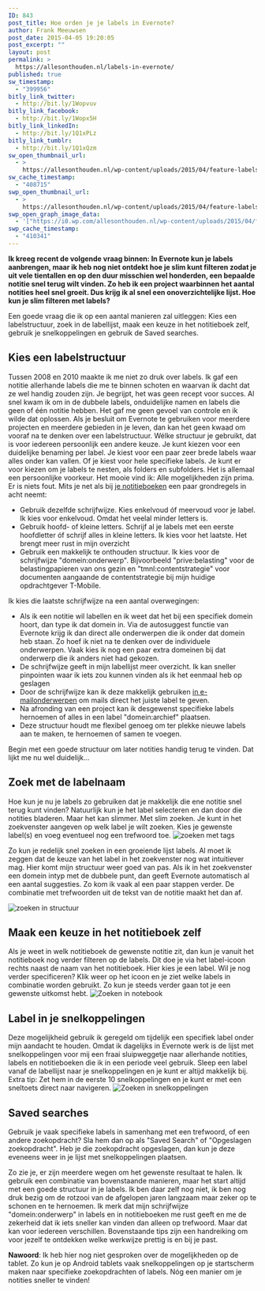 ```yaml
---
ID: 843
post_title: Hoe orden je je labels in Evernote?
author: Frank Meeuwsen
post_date: 2015-04-05 19:20:05
post_excerpt: ""
layout: post
permalink: >
  https://allesonthouden.nl/labels-in-evernote/
published: true
sw_timestamp:
  - "399956"
bitly_link_twitter:
  - http://bit.ly/1Wopvuv
bitly_link_facebook:
  - http://bit.ly/1Wopx5H
bitly_link_linkedIn:
  - http://bit.ly/1Q1xPLz
bitly_link_tumblr:
  - http://bit.ly/1Q1xQzm
sw_open_thumbnail_url:
  - >
    https://allesonthouden.nl/wp-content/uploads/2015/04/feature-labelstructuur.png
sw_cache_timestamp:
  - "408715"
swp_open_thumbnail_url:
  - >
    https://allesonthouden.nl/wp-content/uploads/2015/04/feature-labelstructuur.png
swp_open_graph_image_data:
  - '["https://i0.wp.com/allesonthouden.nl/wp-content/uploads/2015/04/feature-labelstructuur.png?fit=800%2C400&ssl=1",800,400,false]'
swp_cache_timestamp:
  - "410341"
---
```

<strong>Ik kreeg recent de volgende vraag binnen: In Evernote kun je labels aanbrengen, maar ik heb nog niet ontdekt hoe je slim kunt filteren zodat je uit vele tientallen en op den duur misschien wel honderden, een bepaalde notitie snel terug wilt vinden.
Zo heb ik een project waarbinnen het aantal notities heel snel groeit. Dus krijg ik al snel een onoverzichtelijke lijst. Hoe kun je slim filteren met labels?</strong>

<!--more-->

Een goede vraag die ik op een aantal manieren zal uitleggen: Kies een labelstructuur, zoek in de labellijst, maak een keuze in het notitieboek zelf, gebruik je snelkoppelingen en gebruik de Saved searches.
<h2 id="kies-een-labelstructuur">Kies een labelstructuur</h2>
Tussen 2008 en 2010 maakte ik me niet zo druk over labels. Ik gaf een notitie allerhande labels die me te binnen schoten en waarvan ik dacht dat ze wel handig zouden zijn. Je begrijpt, het was geen recept voor succes. Al snel kwam ik om in de dubbele labels, onduidelijke namen en labels die geen of één notitie hebben. Het gaf me geen gevoel van controle en ik wilde dat oplossen. Als je besluit om Evernote te gebruiken voor meerdere projecten en meerdere gebieden in je leven, dan kan het geen kwaad om vooraf na te denken over een labelstructuur. Wélke structuur je gebruikt, dat is voor iedereen persoonlijk een andere keuze. Je kunt kiezen voor een duidelijke benaming per label. Je kiest voor een paar zeer brede labels waar alles onder kan vallen. Of je kiest voor hele specifieke labels. Je kunt er voor kiezen om je labels te nesten, als folders en subfolders. Het is allemaal een persoonlijke voorkeur. Het mooie vind ik: Alle mogelijkheden zijn prima. Er is niets fout. Mits je net als bij <a href="http://allesonthouden.nl/stapels-notitieboeken-evernote/">je notitieboeken</a> een paar grondregels in acht neemt:
<ul id="draft_check_box_list_0">
	<li>Gebruik dezelfde schrijfwijze. Kies enkelvoud óf meervoud voor je label. Ik kies voor enkelvoud. Omdat het veelal minder letters is.</li>
	<li>Gebruik hoofd- of kleine letters. Schrijf al je labels met een eerste hoofdletter óf schrijf alles in kleine letters. Ik kies voor het laatste. Het brengt meer rust in mijn overzicht</li>
	<li>Gebruik een makkelijk te onthouden structuur. Ik kies voor de schrijfwijze "domein:onderwerp". Bijvoorbeeld "prive:belasting" voor de belastingpapieren van ons gezin en "tmnl:contentstrategie" voor documenten aangaande de contentstrategie bij mijn huidige opdrachtgever T-Mobile.</li>
</ul>
Ik kies die laatste schrijfwijze na een aantal overwegingen:
<ul>
	<li>Als ik een notitie wil labellen en ik weet dat het bij een specifiek domein hoort, dan type ik dat domein in. Via de autosuggest functie van Evernote krijg ik dan direct alle onderwerpen die ik onder dat domein heb staan. Zo hoef ik niet na te denken over de individuele onderwerpen. Vaak kies ik nog een paar extra domeinen bij dat onderwerp die ik anders niet had gekozen.</li>
	<li>De schrijfwijze geeft in mijn labellijst meer overzicht. Ik kan sneller pinpointen waar ik iets zou kunnen vinden als ik het eenmaal heb op geslagen</li>
	<li>Door de schrijfwijze kan ik deze makkelijk gebruiken <a href="http://allesonthouden.nl/evernote-en-email/">in e-mailonderwerpen</a> om mails direct het juiste label te geven.</li>
	<li>Na afronding van een project kan ik desgewenst specifieke labels hernoemen of alles in een label "domein:archief" plaatsen.</li>
	<li>Deze structuur houdt me flexibel genoeg om ter plekke nieuwe labels aan te maken, te hernoemen of samen te voegen.</li>
</ul>
Begin met een goede structuur om later notities handig terug te vinden. Dat lijkt me nu wel duidelijk...
<h2 id="zoek-met-de-labelnaam">Zoek met de labelnaam</h2>
Hoe kun je nu je labels zo gebruiken dat je makkelijk die ene notitie snel terug kunt vinden? Natuurlijk kun je het label selecteren en dan door die notities bladeren. Maar het kan slimmer. Met slim zoeken. Je kunt in het zoekvenster aangeven op welk label je wilt zoeken. Kies je gewenste label(s) en voeg eventueel nog een trefwoord toe.

<img src="http://allesonthouden.s3-eu-west-1.amazonaws.com/images/Volledige_scherm_05-04-15_18_56.jpg" alt="zoeken met tags" />

Zo kun je redelijk snel zoeken in een groeiende lijst labels. Al moet ik zeggen dat de keuze van het label in het zoekvenster nog wat intuitiever mag. Hier komt mijn structuur weer goed van pas. Als ik in het zoekvenster een domein intyp met de dubbele punt, dan geeft Evernote automatisch al een aantal suggesties. Zo kom ik vaak al een paar stappen verder. De combinatie met trefwoorden uit de tekst van de notitie maakt het dan af.

<img src="http://allesonthouden.s3-eu-west-1.amazonaws.com/images/Volledige_scherm_05-04-15_19_02.jpg" alt="zoeken in structuur" />
<h2 id="maak-een-keuze-in-het-notitieboek-zelf">Maak een keuze in het notitieboek zelf</h2>
Als je weet in welk notitieboek de gewenste notitie zit, dan kun je vanuit het notitieboek nog verder filteren op de labels. Dit doe je via het label-icoon rechts naast de naam van het notitieboek. Hier kies je een label. Wil je nog verder specificeren? Klik weer op het icoon en je ziet welke labels in combinatie worden gebruikt. Zo kun je steeds verder gaan tot je een gewenste uitkomst hebt.

<img src="http://allesonthouden.s3-eu-west-1.amazonaws.com/images/Volledige_scherm_05-04-15_19_07.jpg" alt="Zoeken in notebook" />
<h2 id="label-in-je-snelkoppelingen">Label in je snelkoppelingen</h2>
Deze mogelijkheid gebruik ik geregeld om tijdelijk een specifiek label onder mijn aandacht te houden. Omdat ik dagelijks in Evernote werk is de lijst met snelkoppelingen voor mij een fraai sluipweggetje naar allerhande notities, labels en notitieboeken die ik in een periode veel gebruik. Sleep een label vanaf de labellijst naar je snelkoppelingen en je kunt er altijd makkelijk bij. Extra tip: Zet hem in de eerste 10 snelkoppelingen en je kunt er met een sneltoets direct naar navigeren.

<img src="http://allesonthouden.s3-eu-west-1.amazonaws.com/images/Evernote_Business.jpg" alt="Zoeken in snelkoppelingen" />
<h2 id="saved-searches">Saved searches</h2>
Gebruik je vaak specifieke labels in samenhang met een trefwoord, of een andere zoekopdracht? Sla hem dan op als "Saved Search" of "Opgeslagen zoekopdracht". Heb je die zoekopdracht opgeslagen, dan kun je deze eveneens weer in je lijst met snelkoppelingen plaatsen.

Zo zie je, er zijn meerdere wegen om het gewenste resultaat te halen. Ik gebruik een combinatie van bovenstaande manieren, maar het start altijd met een goede structuur in je labels. Ik ben daar zelf nog niet, ik ben nog druk bezig om de rotzooi van de afgelopen jaren langzaam maar zeker op te schonen en te hernoemen. Ik merk dat mijn schrijfwijze "domein:onderwerp" in labels en in notitieboeken me rust geeft en me de zekerheid dat ik iets sneller kan vinden dan alleen op trefwoord. Maar dat kan voor iedereen verschillen. Bovenstaande tips zijn een handreiking om voor jezelf te ontdekken welke werkwijze prettig is en bij je past.

<strong>Nawoord</strong>: Ik heb hier nog niet gesproken over de mogelijkheden op de tablet. Zo kun je op Android tablets vaak snelkoppelingen op je startscherm maken naar specifieke zoekopdrachten of labels. Nóg een manier om je notities sneller te vinden!